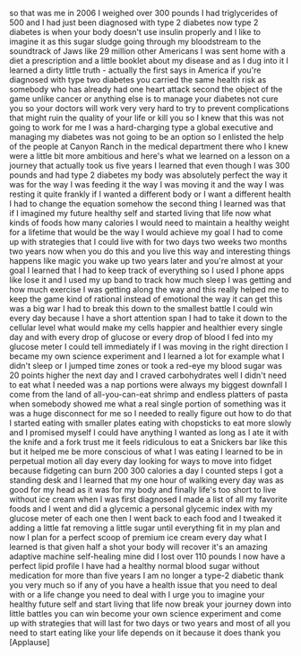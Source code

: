 
so that was me
in 2006 I weighed over 300 pounds
I had triglycerides of 500 and I had
just been diagnosed with type 2 diabetes
now type 2 diabetes is when your body
doesn&#39;t use insulin properly and I like
to imagine it as this sugar sludge going
through my bloodstream to the soundtrack
of Jaws like 29 million other Americans
I was sent home with a diet a
prescription and a little booklet about
my disease and as I dug into it I
learned a dirty little truth - actually
the first says in America if you&#39;re
diagnosed with type two diabetes you
carried the same health risk as somebody
who has already had one heart attack
second the object of the game unlike
cancer or anything else is to manage
your diabetes not cure you so your
doctors will work very very hard to try
to prevent complications that might ruin
the quality of your life or kill you so
I knew that this was not going to work
for me I was a hard-charging type a
global executive and managing my
diabetes was not going to be an option
so I enlisted the help of the people at
Canyon Ranch in the medical department
there who I knew were a little bit more
ambitious and here&#39;s what we learned on
a lesson on a journey that actually took
us five years I learned that even though
I was 300 pounds and had type 2 diabetes
my body was absolutely perfect the way
it was for the way I was feeding it the
way I was moving it and the way I was
resting it quite frankly if I wanted a
different body or I want a different
health I had to change the equation
somehow the second thing I learned was
that if I imagined my future healthy
self and started living that life now
what kinds of foods
how many calories I would need to
maintain a healthy weight for a lifetime
that would be the way I would achieve my
goal I had to come up with strategies
that I could live with for two days two
weeks two months two years now when you
do this and you live this way and
interesting things happens like magic
you wake up two years later and you&#39;re
almost at your goal I learned that I had
to keep track of everything so I used I
phone apps like lose it and I used my up
band to track how much sleep I was
getting and how much exercise I was
getting along the way and this really
helped me to keep the game kind of
rational instead of emotional the way it
can get this was a big war I had to
break this down to the smallest battle I
could win every day because I have a
short attention span I had to take it
down to the cellular level what would
make my cells happier and healthier
every single day and with every drop of
glucose or every drop of blood I fed
into my glucose meter I could tell
immediately if I was moving in the right
direction I became my own science
experiment and I learned a lot for
example what I didn&#39;t sleep or I jumped
time zones or took a red-eye my blood
sugar was 20 points higher the next day
and I craved carbohydrates well I didn&#39;t
need to eat what I needed was a nap
portions were always my biggest downfall
I come from the land of all-you-can-eat
shrimp and endless platters of pasta
when somebody showed me what a real
single portion of something was it was a
huge disconnect for me so I needed to
really figure out how to do that I
started eating with smaller plates
eating with chopsticks to eat more
slowly and I promised myself I could
have anything I wanted as long as I ate
it with the knife and a fork trust me it
feels ridiculous to eat a Snickers bar
like this but it helped me be more
conscious of what I was eating
I learned to be in perpetual motion all
day every day
looking for ways to move into fidget
because fidgeting can burn 200 300
calories a day I counted steps I got a
standing desk and I learned that my one
hour of walking every day was as good
for my head as it was for my body
and finally life&#39;s too short to live
without ice cream when I was first
diagnosed I made a list of all my
favorite foods and I went and did a
glycemic a personal glycemic index with
my glucose meter of each one then I went
back to each food and I tweaked it
adding a little fat removing a little
sugar until everything fit in my plan
and now I plan for a perfect scoop of
premium ice cream every day what I
learned is that given half a shot your
body will recover it&#39;s an amazing
adaptive machine self-healing mine did I
lost over 110 pounds I now have a
perfect lipid profile I have had a
healthy normal blood sugar without
medication for more than five years I am
no longer a type-2 diabetic
thank you very much so if any of you
have a health issue that you need to
deal with or a life change you need to
deal with I urge you to imagine your
healthy future self and start living
that life now break your journey down
into little battles you can win become
your own science experiment and come up
with strategies that will last for two
days or two years and most of all you
need to start eating like your life
depends on it because it does thank you
[Applause]
